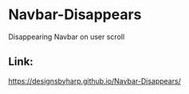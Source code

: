 # Navbar-Disappears
Disappearing Navbar on user scroll

## Link:
https://designsbyharp.github.io/Navbar-Disappears/

